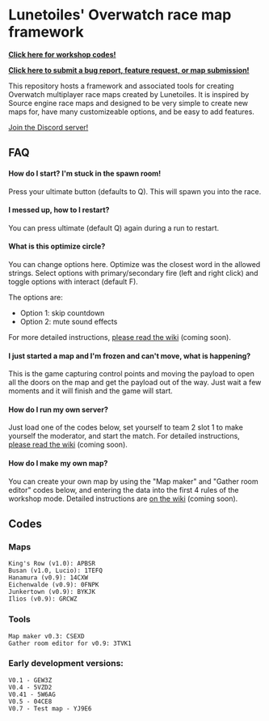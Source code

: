 # Lunetoiles' Overwatch race map framework

**[Click here for workshop codes!](#codes)**

**[Click here to submit a bug report, feature request, or map submission!](https://github.com/lunetoiles/overwatch-race/issues/new/choose)**

This repository hosts a framework and associated tools for creating Overwatch multiplayer race maps created by Lunetoiles. It is inspired by Source engine race maps and designed to be very simple to create new maps for, have many customizeable options, and be easy to add features.

[Join the Discord server!](https://discord.gg/MyWwdRM)

## FAQ

#### How do I start? I'm stuck in the spawn room!

Press your ultimate button (defaults to Q). This will spawn you into the race.

#### I messed up, how to I restart?

You can press ultimate (default Q) again during a run to restart.

#### What is this optimize circle?

You can change options here. Optimize was the closest word in the allowed strings. Select options with primary/secondary fire (left and right click) and toggle options with interact (default F).

The options are:
 - Option 1: skip countdown
 - Option 2: mute sound effects
 
For more detailed instructions, [please read the wiki](https://github.com/lunetoiles/overwatch-race/wiki/Player-options-(optimize)) (coming soon).

#### I just started a map and I'm frozen and can't move, what is happening?

This is the game capturing control points and moving the payload to open all the doors on the map and get the payload out of the way. Just wait a few moments and it will finish and the game will start.

#### How do I run my own server?

Just load one of the codes below, set yourself to team 2 slot 1 to make yourself the moderator, and start the match. For detailed instructions, [please read the wiki](https://github.com/lunetoiles/overwatch-race/wiki/How-to-host-a-server) (coming soon).

#### How do I make my own map?

You can create your own map by using the "Map maker" and "Gather room editor" codes below, and entering the data into the first 4 rules of the workshop mode. Detailed instructions are [on the wiki](https://github.com/lunetoiles/overwatch-race/wiki/How-to-make-a-new-map) (coming soon).

## Codes

### Maps

    King's Row (v1.0): APBSR
    Busan (v1.0, Lucio): 1TEFQ
    Hanamura (v0.9): 14CXW
    Eichenwalde (v0.9): 0FNPK
    Junkertown (v0.9): BYKJK
    Ilios (v0.9): GRCWZ

### Tools

    Map maker v0.3: CSEXD
    Gather room editor for v0.9: 3TVK1


### Early development versions:

    V0.1 - GEW3Z
    V0.4 - 5VZD2
    V0.41 - 5W6AG
    V0.5 - 04CE8
    V0.7 - Test map - YJ9E6
